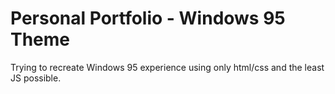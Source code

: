 
# Personal Portfolio - Windows 95 Theme

Trying to recreate Windows 95 experience using only html/css and the least JS possible.
